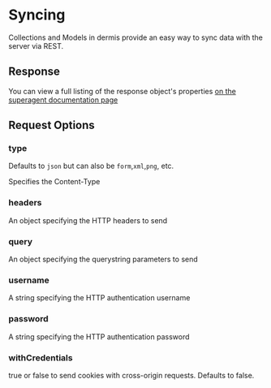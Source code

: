 # Syncing

Collections and Models in dermis provide an easy way to sync data with the server via REST.

## Response

You can view a full listing of the response object's properties [on the superagent documentation page](http://visionmedia.github.com/superagent/#response-properties)

## Request Options

### type

Defaults to ```json``` but can also be ```form```,```xml```,```png```, etc.

Specifies the Content-Type

### headers

An object specifying the HTTP headers to send

### query

An object specifying the querystring parameters to send

### username

A string specifying the HTTP authentication username

### password

A string specifying the HTTP authentication password

### withCredentials

true or false to send cookies with cross-origin requests. Defaults to false.